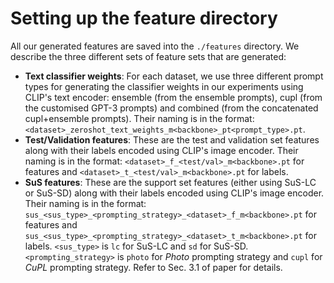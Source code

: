 # Setting up the feature directory

All our generated features are saved into the `./features` directory. We describe the three different sets of feature sets that are generated:

* **Text classifier weights**: For each dataset, we use three different prompt types for generating the classifier weights in our experiments using CLIP's text encoder: ensemble (from the ensemble prompts), cupl (from the customised GPT-3 prompts) and combined (from the concatenated cupl+ensemble prompts). Their naming is in the format: `<dataset>_zeroshot_text_weights_m<backbone>_pt<prompt_type>.pt`.
* **Test/Validation features**: These are the test and validation set features along with their labels encoded using CLIP's image encoder. Their naming is in the format: `<dataset>_f_<test/val>_m<backbone>.pt` for features and `<dataset>_t_<test/val>_m<backbone>.pt` for labels.
* **SuS features**: These are the support set features (either using SuS-LC or SuS-SD) along with their labels encoded using CLIP's image encoder. Their naming is in the format: `sus_<sus_type>_<prompting_strategy>_<dataset>_f_m<backbone>.pt` for features and `sus_<sus_type>_<prompting_strategy>_<dataset>_t_m<backbone>.pt` for labels. `<sus_type>` is `lc` for SuS-LC and `sd` for SuS-SD. `<prompting_strategy>` is `photo` for *Photo* prompting strategy and `cupl` for *CuPL* prompting strategy. Refer to Sec. 3.1 of paper for details.

